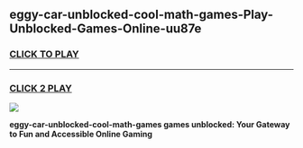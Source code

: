 
## eggy-car-unblocked-cool-math-games-Play-Unblocked-Games-Online-uu87e
<h3>
<a href="https://premium76.site?title=eggy-car-unblocked-cool-math-games&ref=24A">CLICK TO PLAY</a></h3>
<hr>

<h3>
<a href="https://premium76.site?title=eggy-car-unblocked-cool-math-games&ref=24A">CLICK 2 PLAY</a>
  
</h3>

<a href="https://premium76.site?title=eggy-car-unblocked-cool-math-games&ref=24A"><img src="https://clearcache.store/games.png"></a>


**eggy-car-unblocked-cool-math-games games unblocked: Your Gateway to Fun and Accessible Online Gaming**
